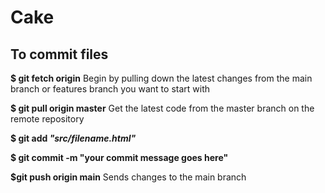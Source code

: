 # Cake

## To commit files

**$ git fetch origin**
Begin by pulling down the latest changes from the main branch or features branch you want to start with

**$ git pull origin master**
Get the latest code from the master branch on the remote repository

**$ git add _"src/filename.html"_**

**$ git commit -m "your commit message goes here"**

**$git push origin main**
Sends changes to the main branch
